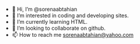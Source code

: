 - 👋 Hi, I’m @sorenaabtahian
- 👀 I’m interested in coding and developing sites.
- 🌱 I’m currently learning HTML.
- 💞️ I’m looking to collaborate on github.
- 📫 How to reach me sorenaabtahian@yahoo.com

<!---
sorenaabtahian/sorenaabtahian is a ✨ special ✨ repository because its `README.md` (this file) appears on your GitHub profile.
You can click the Preview link to take a look at your changes.
--->
